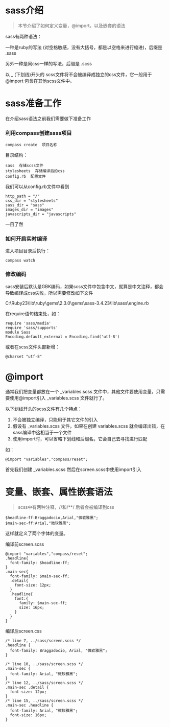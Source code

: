 # sass介绍

> 本节介绍了如何定义变量，@import，以及嵌套的语法

sass有两种语法：

一种是ruby的写法 (对空格敏感，没有大括号，都是以空格来进行缩进)，后缀是 .sass

另外一种是同css一样的写法，后缀是 .scss


以 _ (下划线)开头的 scss文件将不会被编译成独立的css文件，它一般用于 @import 包含在其他scss文件中。

# sass准备工作

在介绍sass语法之前我们需要做下准备工作

### 利用compass创建sass项目

    compass create  项目名称

目录结构：
	
	sass  存储scss文件
	stylesheets  存储编译后的css
	config.rb  配置文件

我们可以从config.rb文件中看到

    http_path = "/"
	css_dir = "stylesheets"
	sass_dir = "sass"
	images_dir = "images"
	javascripts_dir = "javascripts"

一目了然	

### 如何开启实时编译

进入项目目录后执行：

    compass watch

### 修改编码

sass安装后默认是GBK编码，如果scss文件中包含中文，就算是中文注释，都会导致编译成css失败，所以需要修改如下文件

C:\Ruby23\lib\ruby\gems\2.3.0\gems\sass-3.4.23\lib\sass\engine.rb


在require语句结束处，如：

    require 'sass/media'
	require 'sass/supports'
	module Sass   
	Encoding.default_external = Encoding.find('utf-8')

或者在scss文件头部新增：

    @charset "utf-8"


# @import

通常我们把变量都放在一个 _variables.scss 文件中，其他文件要使用变量，只需要使用@import引入 _variables.scss 文件就行了。

以下划线开头的scss文件有几个特点：

1. 不会被独立编译，只能用于其它文件的引入
2. 假设有 _variables.scss 文件，如果在创建  variables.scss 就会编译出错，在sass编译中这相当于一个文件
3. 使用import时，可以省略下划线和后缀名，它会自己去寻找进行匹配

如：

    @import "variables","compass/reset";

首先我们创建  _variables.scss  然后在screen.scss中使用import引入

# 变量、嵌套、属性嵌套语法

> scss中有两种注释，//和/**/   后者会被编译到css

    $headline-ff:Braggadocio,Arial,"微软雅黑";
	$main-sec-ff:Arial,"微软雅黑";

这样就定义了两个字体的变量。

编译前screen.scss

    @import "variables","compass/reset";
	.headline{
	  font-family: $headline-ff;
	}
	.main-sec{
	  font-family: $main-sec-ff;
	  .detail{
	    font-size: 12px;
	  }
	  .headline{
	    font:{
	      family: $main-sec-ff;
	      size: 16px;
	    }
	  }
	}

编译后screen.css

    /* line 7, ../sass/screen.scss */
	.headline {
	  font-family: Braggadocio, Arial, "微软雅黑";
	}
	
	/* line 10, ../sass/screen.scss */
	.main-sec {
	  font-family: Arial, "微软雅黑";
	}
	/* line 12, ../sass/screen.scss */
	.main-sec .detail {
	  font-size: 12px;
	}
	/* line 15, ../sass/screen.scss */
	.main-sec .headline {
	  font-family: Arial, "微软雅黑";
	  font-size: 16px;
	}


